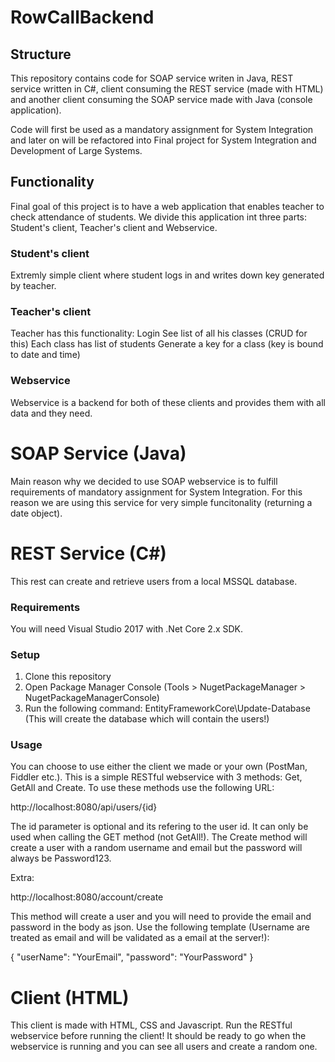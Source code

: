 # RowCallBackend

## Structure
This repository contains code for SOAP service writen in Java, REST service written in C#, client consuming the REST service (made with HTML) and another client consuming the SOAP service made with Java (console application). 

Code will first be used as a mandatory assignment for System Integration and later on will be refactored into Final project for System Integration and Development of Large Systems.

## Functionality
Final goal of this project is to have a web application that enables teacher to check attendance of students. We divide this application int three parts: Student's client, Teacher's client and Webservice.

### Student's client
Extremly simple client where student logs in and writes down key generated by teacher. 

### Teacher's client
Teacher has this functionality:
  Login 
  See list of all his classes (CRUD for this) 
  Each class has list of students 
  Generate a key for a class (key is bound to date and time) 

### Webservice
Webservice is a backend for both of these clients and provides them with all data and they need.

# SOAP Service (Java)
Main reason why we decided to use SOAP webservice is to fulfill requirements of mandatory assignment for System Integration. 
For this reason we are using this service for very simple funcitonality (returning a date object).

# REST Service (C#)
This rest can create and retrieve users from a local MSSQL database. 

### Requirements
You will need Visual Studio 2017 with .Net Core 2.x SDK. 

### Setup
1. Clone this repository
2. Open Package Manager Console (Tools > NugetPackageManager > NugetPackageManagerConsole) 
3. Run the following command: EntityFrameworkCore\Update-Database (This will create the database which will contain the users!) 

### Usage
You can choose to use either the client we made or your own (PostMan, Fiddler etc.).
This is a simple RESTful webservice with 3 methods: Get, GetAll and Create. To use these methods use the following URL: 

http://localhost:8080/api/users/{id}

The id parameter is optional and its refering to the user id. It can only be used when calling the GET method (not GetAll!). The Create method will create a user with a random username and email but the password will always be Password123. 

Extra: 

http://localhost:8080/account/create

This method will create a user and you will need to provide the email and password in the body as json. Use the following template (Username are treated as email and will be validated as a email at the server!): 

{
  "userName": "YourEmail", 
  "password": "YourPassword"
}



# Client (HTML)
This client is made with HTML, CSS and Javascript. Run the RESTful webservice before running the client! It should be ready to go when the webservice is running and you can see all users and create a random one. 
